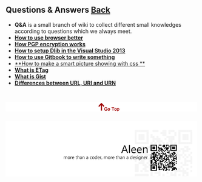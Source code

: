 ## Questions & Answers	[Back](./../Readme.md)

- **Q&A** is a small branch of wiki to collect different small knowledges according to questions which we always meet.
- [**How to use browser better**](./better_browser.md)
- [**How PGP encryption works**](./pgp.md)
- [**How to setup Dlib in the Visual Studio 2013**](./dlib.md)
- [**How to use Gitbook to write something**](./gitbook.md)
- [**How to make a smart picture showing with css **](./smartPic.md)
- [**What is ETag**](./etag.md)
- [**What is Gist**](./gist.md)
- [**Differences between URL, URI and URN**](./url_uri.md)

<a href="#" style="left:200px;"><img src="./../pic/gotop.png"></a>
=====
<a href="http://aleen42.github.io/" target="_blank" ><img src="./../pic/tail.gif"></a>
